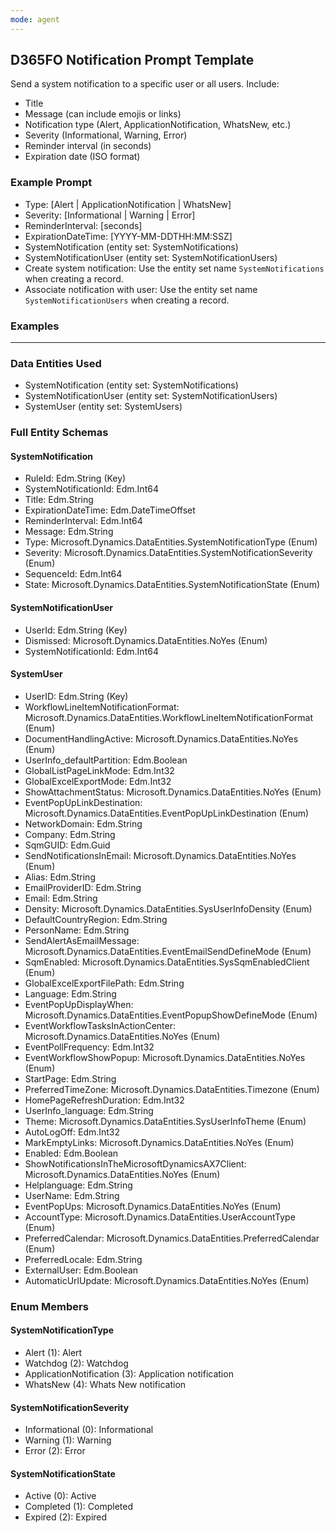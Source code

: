```yaml
---
mode: agent
---
```


## D365FO Notification Prompt Template

Send a system notification to a specific user or all users. Include:
- Title
- Message (can include emojis or links)
- Notification type (Alert, ApplicationNotification, WhatsNew, etc.)
- Severity (Informational, Warning, Error)
- Reminder interval (in seconds)
- Expiration date (ISO format)
### Example Prompt

- Type: [Alert | ApplicationNotification | WhatsNew]
- Severity: [Informational | Warning | Error]
- ReminderInterval: [seconds]
- ExpirationDateTime: [YYYY-MM-DDTHH:MM:SSZ]
- SystemNotification (entity set: SystemNotifications)
- SystemNotificationUser (entity set: SystemNotificationUsers)
- Create system notification: Use the entity set name `SystemNotifications` when creating a record.
- Associate notification with user: Use the entity set name `SystemNotificationUsers` when creating a record.


### Examples

---

### Data Entities Used
- SystemNotification (entity set: SystemNotifications)
- SystemNotificationUser (entity set: SystemNotificationUsers)
- SystemUser (entity set: SystemUsers)

### Full Entity Schemas

#### SystemNotification
- RuleId: Edm.String (Key)
- SystemNotificationId: Edm.Int64
- Title: Edm.String
- ExpirationDateTime: Edm.DateTimeOffset
- ReminderInterval: Edm.Int64
- Message: Edm.String
- Type: Microsoft.Dynamics.DataEntities.SystemNotificationType (Enum)
- Severity: Microsoft.Dynamics.DataEntities.SystemNotificationSeverity (Enum)
- SequenceId: Edm.Int64
- State: Microsoft.Dynamics.DataEntities.SystemNotificationState (Enum)

#### SystemNotificationUser
- UserId: Edm.String (Key)
- Dismissed: Microsoft.Dynamics.DataEntities.NoYes (Enum)
- SystemNotificationId: Edm.Int64

#### SystemUser
- UserID: Edm.String (Key)
- WorkflowLineItemNotificationFormat: Microsoft.Dynamics.DataEntities.WorkflowLineItemNotificationFormat (Enum)
- DocumentHandlingActive: Microsoft.Dynamics.DataEntities.NoYes (Enum)
- UserInfo_defaultPartition: Edm.Boolean
- GlobalListPageLinkMode: Edm.Int32
- GlobalExcelExportMode: Edm.Int32
- ShowAttachmentStatus: Microsoft.Dynamics.DataEntities.NoYes (Enum)
- EventPopUpLinkDestination: Microsoft.Dynamics.DataEntities.EventPopUpLinkDestination (Enum)
- NetworkDomain: Edm.String
- Company: Edm.String
- SqmGUID: Edm.Guid
- SendNotificationsInEmail: Microsoft.Dynamics.DataEntities.NoYes (Enum)
- Alias: Edm.String
- EmailProviderID: Edm.String
- Email: Edm.String
- Density: Microsoft.Dynamics.DataEntities.SysUserInfoDensity (Enum)
- DefaultCountryRegion: Edm.String
- PersonName: Edm.String
- SendAlertAsEmailMessage: Microsoft.Dynamics.DataEntities.EventEmailSendDefineMode (Enum)
- SqmEnabled: Microsoft.Dynamics.DataEntities.SysSqmEnabledClient (Enum)
- GlobalExcelExportFilePath: Edm.String
- Language: Edm.String
- EventPopUpDisplayWhen: Microsoft.Dynamics.DataEntities.EventPopupShowDefineMode (Enum)
- EventWorkflowTasksInActionCenter: Microsoft.Dynamics.DataEntities.NoYes (Enum)
- EventPollFrequency: Edm.Int32
- EventWorkflowShowPopup: Microsoft.Dynamics.DataEntities.NoYes (Enum)
- StartPage: Edm.String
- PreferredTimeZone: Microsoft.Dynamics.DataEntities.Timezone (Enum)
- HomePageRefreshDuration: Edm.Int32
- UserInfo_language: Edm.String
- Theme: Microsoft.Dynamics.DataEntities.SysUserInfoTheme (Enum)
- AutoLogOff: Edm.Int32
- MarkEmptyLinks: Microsoft.Dynamics.DataEntities.NoYes (Enum)
- Enabled: Edm.Boolean
- ShowNotificationsInTheMicrosoftDynamicsAX7Client: Microsoft.Dynamics.DataEntities.NoYes (Enum)
- Helplanguage: Edm.String
- UserName: Edm.String
- EventPopUps: Microsoft.Dynamics.DataEntities.NoYes (Enum)
- AccountType: Microsoft.Dynamics.DataEntities.UserAccountType (Enum)
- PreferredCalendar: Microsoft.Dynamics.DataEntities.PreferredCalendar (Enum)
- PreferredLocale: Edm.String
- ExternalUser: Edm.Boolean
- AutomaticUrlUpdate: Microsoft.Dynamics.DataEntities.NoYes (Enum)

### Enum Members

#### SystemNotificationType
- Alert (1): Alert
- Watchdog (2): Watchdog
- ApplicationNotification (3): Application notification
- WhatsNew (4): Whats New notification

#### SystemNotificationSeverity
- Informational (0): Informational
- Warning (1): Warning
- Error (2): Error

#### SystemNotificationState
- Active (0): Active
- Completed (1): Completed
- Expired (2): Expired
